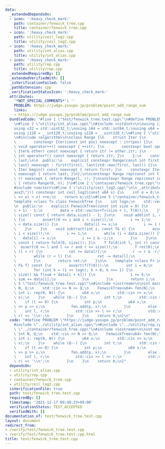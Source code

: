 ```yaml
---
data:
  _extendedDependsOn:
  - icon: ':heavy_check_mark:'
    path: container/fenwick_tree.cpp
    title: container/fenwick_tree.cpp
  - icon: ':heavy_check_mark:'
    path: utility/ceil_log2.cpp
    title: utility/ceil_log2.cpp
  - icon: ':heavy_check_mark:'
    path: utility/int_alias.cpp
    title: utility/int_alias.cpp
  - icon: ':heavy_check_mark:'
    path: utility/rep.cpp
    title: utility/rep.cpp
  _extendedRequiredBy: []
  _extendedVerifiedWith: []
  _isVerificationFailed: false
  _pathExtension: cpp
  _verificationStatusIcon: ':heavy_check_mark:'
  attributes:
    '*NOT_SPECIAL_COMMENTS*': ''
    PROBLEM: https://judge.yosupo.jp/problem/point_add_range_sum
    links:
    - https://judge.yosupo.jp/problem/point_add_range_sum
  bundledCode: "#line 1 \"test/fenwick_tree.test.cpp\"\n#define PROBLEM \"https://judge.yosupo.jp/problem/point_add_range_sum\"\
    \n#line 2 \"utility/int_alias.cpp\"\n#include <cstdint>\n\nusing i32 = std::int32_t;\n\
    using u32 = std::uint32_t;\nusing i64 = std::int64_t;\nusing u64 = std::uint64_t;\n\
    using i128 = __int128_t;\nusing u128 = __uint128_t;\n#line 2 \"utility/rep.cpp\"\
    \n#include <algorithm>\n\nclass Range {\n    struct Iter {\n        int itr;\n\
    \        constexpr Iter(const int pos) noexcept : itr(pos) {}\n        constexpr\
    \ void operator++() noexcept { ++itr; }\n        constexpr bool operator!=(const\
    \ Iter& other) const noexcept { return itr != other.itr; }\n        constexpr\
    \ int operator*() const noexcept { return itr; }\n    };\n    const Iter first,\
    \ last;\n\n  public:\n    explicit constexpr Range(const int first, const int\
    \ last) noexcept : first(first), last(std::max(first, last)) {}\n    constexpr\
    \ Iter begin() const noexcept { return first; }\n    constexpr Iter end() const\
    \ noexcept { return last; }\n};\n\nconstexpr Range rep(const int l, const int\
    \ r) noexcept { return Range(l, r); }\nconstexpr Range rep(const int n) noexcept\
    \ { return Range(0, n); }\n#line 2 \"container/fenwick_tree.cpp\"\n#include <cassert>\n\
    #include <vector>\n#line 3 \"utility/ceil_log2.cpp\"\n\n__attribute__((target(\"\
    avx2\"))) constexpr int ceil_log2(const u64 x) {\n    int e = 0;\n    while (((u64)1\
    \ << e) < x) ++e;\n    return e;\n}\n#line 5 \"container/fenwick_tree.cpp\"\n\n\
    template <class T> class FenwickTree {\n    int logn;\n    std::vector<T> data;\n\
    \n  public:\n    explicit FenwickTree(const int size = 0) {\n        logn = ceil_log2(size\
    \ + 1) - 1;\n        data = std::vector<T>(size + 1, T(0));\n    }\n\n    int\
    \ size() const { return data.size() - 1; }\n\n    void add(int i, const T& x)\
    \ {\n        assert(0 <= i and i < size());\n        i += 1;\n        while (i\
    \ < data.size()) {\n            data[i] += x;\n            i += i & -i;\n    \
    \    }\n    }\n    void subtract(int i, const T& x) {\n        assert(0 <= i and\
    \ i < size());\n        i += 1;\n        while (i < data.size()) {\n         \
    \   data[i] -= x;\n            i += i & -i;\n        }\n    }\n\n    T fold()\
    \ const { return fold(0, size()); }\n    T fold(int l, int r) const {\n      \
    \  assert(0 <= l and l <= r and r <= size());\n        T ret(0);\n        while\
    \ (l < r) {\n            ret += data[r];\n            r -= r & -r;\n        }\n\
    \        while (r < l) {\n            ret -= data[l];\n            l -= l & -l;\n\
    \        }\n        return ret;\n    }\n\n    template <class F> int max_right(const\
    \ F& f) const {\n        assert(f(T(0)));\n        int i = 0;\n        T sum(0);\n\
    \        for (int k = (1 << logn); k > 0; k >>= 1) {\n            if (i + k <=\
    \ size() && f(sum + data[i + k])) {\n                i += k;\n               \
    \ sum += data[i];\n            }\n        }\n        return i;\n    }\n};\n#line\
    \ 5 \"test/fenwick_tree.test.cpp\"\n#include <iostream>\n\nint main() {\n    int\
    \ N, Q;\n    std::cin >> N >> Q;\n    FenwickTree<u64> fen(N);\n    for (const\
    \ int i: rep(0, N)) {\n        u64 x;\n        std::cin >> x;\n        fen.add(i,\
    \ x);\n    }\n    while (Q--) {\n        int t;\n        std::cin >> t;\n    \
    \    if (t == 0) {\n            int p;\n            u64 x;\n            std::cin\
    \ >> p >> x;\n            fen.add(p, x);\n        }\n        else {\n        \
    \    int l, r;\n            std::cin >> l >> r;\n            std::cout << fen.fold(l,\
    \ r) << '\\n';\n        }\n    }\n    return 0;\n}\n"
  code: "#define PROBLEM \"https://judge.yosupo.jp/problem/point_add_range_sum\"\n\
    #include \"../utility/int_alias.cpp\"\n#include \"../utility/rep.cpp\"\n#include\
    \ \"../container/fenwick_tree.cpp\"\n#include <iostream>\n\nint main() {\n   \
    \ int N, Q;\n    std::cin >> N >> Q;\n    FenwickTree<u64> fen(N);\n    for (const\
    \ int i: rep(0, N)) {\n        u64 x;\n        std::cin >> x;\n        fen.add(i,\
    \ x);\n    }\n    while (Q--) {\n        int t;\n        std::cin >> t;\n    \
    \    if (t == 0) {\n            int p;\n            u64 x;\n            std::cin\
    \ >> p >> x;\n            fen.add(p, x);\n        }\n        else {\n        \
    \    int l, r;\n            std::cin >> l >> r;\n            std::cout << fen.fold(l,\
    \ r) << '\\n';\n        }\n    }\n    return 0;\n}"
  dependsOn:
  - utility/int_alias.cpp
  - utility/rep.cpp
  - container/fenwick_tree.cpp
  - utility/ceil_log2.cpp
  isVerificationFile: true
  path: test/fenwick_tree.test.cpp
  requiredBy: []
  timestamp: '2021-12-17 09:48:33+09:00'
  verificationStatus: TEST_ACCEPTED
  verifiedWith: []
documentation_of: test/fenwick_tree.test.cpp
layout: document
redirect_from:
- /verify/test/fenwick_tree.test.cpp
- /verify/test/fenwick_tree.test.cpp.html
title: test/fenwick_tree.test.cpp
---
```

